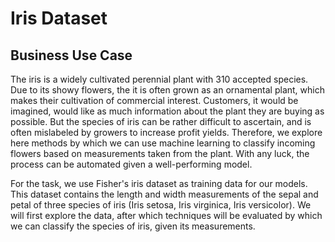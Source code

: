 # Iris Dataset

## Business Use Case

The iris is a widely cultivated perennial plant with 310 accepted species. Due to its showy flowers, the it is often grown as an ornamental plant, which makes their cultivation of commercial interest. Customers, it would be imagined, would like as much information about the plant they are buying as possible. But the species of iris can be rather difficult to ascertain, and is often mislabeled by growers to increase profit yields. Therefore, we explore here methods by which we can use machine learning to classify incoming flowers based on measurements taken from the plant. With any luck, the process can be automated given a well-performing model.

For the task, we use Fisher's iris dataset as training data for our models. This dataset contains the length and width measurements of the sepal and petal of three species of iris (Iris setosa, Iris virginica, Iris versicolor). We will first explore the data, after which techniques will be evaluated by which we can classify the species of iris, given its measurements.
